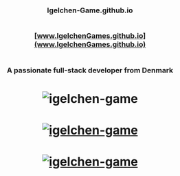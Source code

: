 # <h3 align="center"> Igelchen-Game.github.io </h3>

# <h3 align="center"> [www.IgelchenGames.github.io](www.IgelchenGames.github.io) </h3>

# <h3 align="center">A passionate full-stack developer from Denmark</h3>

# <p align="center"> <img src="https://komarev.com/ghpvc/?username=igelchen-game&label=Profile%20views&color=0e75b6&style=flat" alt="igelchen-game" /> </p>

# <p align="center"> <a href="https://github.com/ryo-ma/github-profile-trophy"><img src="https://github-profile-trophy.vercel.app/?username=igelchen-game" alt="igelchen-game" /> </p>

# <p align="center"> <img src="https://github-readme-stats.vercel.app/api/top-langs?username=igelchen-game&show_icons=true&locale=en&layout=compact" alt="igelchen-game" /> </p>
